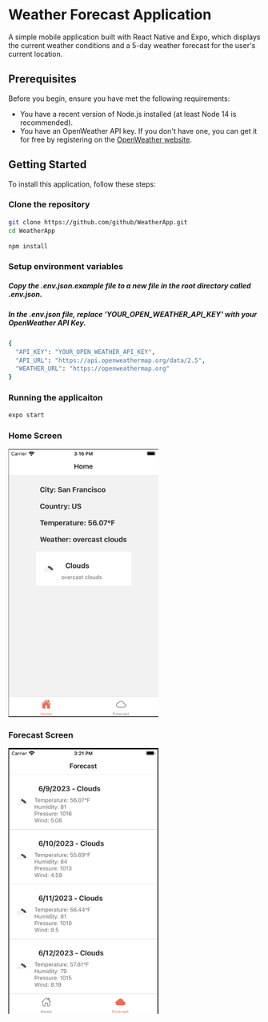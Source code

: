 # Weather Forecast Application

A simple mobile application built with React Native and Expo, which displays the current weather conditions and a 5-day weather forecast for the user's current location.

## Prerequisites

Before you begin, ensure you have met the following requirements:

- You have a recent version of Node.js installed (at least Node 14 is recommended).
- You have an OpenWeather API key. If you don't have one, you can get it for free by registering on the [OpenWeather website](https://home.openweathermap.org/users/sign_up).

## Getting Started

To install this application, follow these steps:

### Clone the repository

```bash
git clone https://github.com/github/WeatherApp.git
cd WeatherApp
```

```bash
npm install
```

### Setup environment variables

##### Copy the .env.json.example file to a new file in the root directory called .env.json.

##### In the .env.json file, replace 'YOUR_OPEN_WEATHER_API_KEY' with your OpenWeather API Key.

```bash
{
  "API_KEY": "YOUR_OPEN_WEATHER_API_KEY",
  "API_URL": "https://api.openweathermap.org/data/2.5",
  "WEATHER_URL": "https://openweathermap.org"
}
```

### Running the applicaiton

```bash
expo start
```

### Home Screen

<img src="./assets/Home.png" width="300">

### Forecast Screen

<img src="./assets/Forecast.png" width="300">
